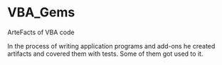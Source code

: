 # VBA_Gems
ArteFacts of VBA code

In the process of writing application programs and add-ons he created artifacts and covered them with tests. Some of them got used to it.

